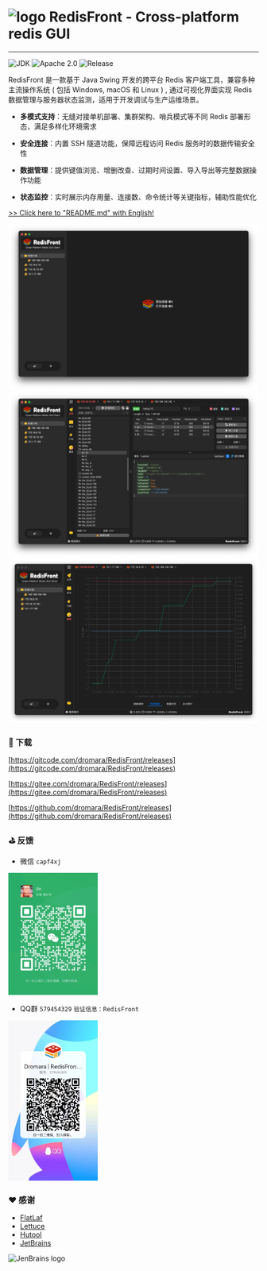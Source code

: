 # <img src="assets/logo.png" alt="logo" width="32"/>  RedisFront - Cross-platform redis GUI

-------

![JDK](https://img.shields.io/badge/JDK-22-blue.svg)
![Apache 2.0](https://img.shields.io/badge/Apache-2.0-4green.svg)
![Release](https://img.shields.io/badge/Release-2025.1-green.svg)

RedisFront 是一款基于 Java Swing 开发的跨平台 Redis 客户端工具，兼容多种主流操作系统 ( 包括 Windows, macOS 和 Linux ) , 通过可视化界面实现 Redis 数据管理与服务器状态监测，适用于开发调试与生产运维场景。

* **多模式支持**：无缝对接单机部署、集群架构、哨兵模式等不同 Redis 部署形态，满足多样化环境需求

* **安全连接**：内置 SSH 隧道功能，保障远程访问 Redis 服务时的数据传输安全性

* **数据管理**：提供键值浏览、增删改查、过期时间设置、导入导出等完整数据操作功能

* **状态监控**：实时展示内存用量、连接数、命令统计等关键指标，辅助性能优化


[>> Click here to "README.md" with English!](./README_EN.md)

![RedisFront](screenshot/latest/2025.1-dark-1.png)
![RedisFront](screenshot/latest/2025.1-dark-2.png)
![RedisFront](screenshot/latest/2025.1-dark-5.png)

### 🌱 下载

[https://gitcode.com/dromara/RedisFront/releases](https://gitcode.com/dromara/RedisFront/releases)

[https://gitee.com/dromara/RedisFront/releases](https://gitee.com/dromara/RedisFront/releases)

[https://github.com/dromara/RedisFront/releases](https://github.com/dromara/RedisFront/releases)

### ⛳ 反馈

- 微信 `capf4xj`

<img src="assets/weixin.jpg" alt="capf4xj" width="180"/>

- QQ群 `579454329` `验证信息：RedisFront`

<img src="assets/qq.jpg" alt="capf4xj" width="180"/>

### ❤️ 感谢
* [FlatLaf](https://github.com/JFormDesigner/FlatLaf?from=RedisFront)
* [Lettuce](https://github.com/lettuce-io/lettuce-core?from=RedisFront)
* [Hutool](https://hutool.cn?from=RedisFront)
* [JetBrains](https://www.jetbrains.com?from=RedisFront)

![JenBrains logo](assets/jetbrains.svg)
